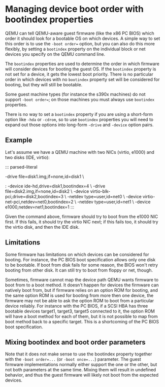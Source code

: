 # Managing device boot order with bootindex properties

QEMU can tell QEMU-aware guest firmware (like the x86 PC BIOS) which
order it should look for a bootable OS on which devices. A simple way to
set this order is to use the `-boot order=` option, but you can also do
this more flexibly, by setting a `bootindex` property on the individual
block or net devices you specify on the QEMU command line.

The `bootindex` properties are used to determine the order in which
firmware will consider devices for booting the guest OS. If the
`bootindex` property is not set for a device, it gets the lowest boot
priority. There is no particular order in which devices with no
`bootindex` property set will be considered for booting, but they will
still be bootable.

Some guest machine types (for instance the s390x machines) do not
support `-boot order=`; on those machines you must always use
`bootindex` properties.

There is no way to set a `bootindex` property if you are using a
short-form option like `-hda` or `-cdrom`, so to use `bootindex`
properties you will need to expand out those options into long-form
`-drive` and `-device` option pairs.

## Example

Let\'s assume we have a QEMU machine with two NICs (virtio, e1000) and
two disks (IDE, virtio):

::: parsed-literal

-drive file=disk1.img,if=none,id=disk1 \\

:   -device ide-hd,drive=disk1,bootindex=4 \\ -drive
    file=disk2.img,if=none,id=disk2 \\ -device
    virtio-blk-pci,drive=disk2,bootindex=3 \\ -netdev type=user,id=net0
    \\ -device virtio-net-pci,netdev=net0,bootindex=2 \\ -netdev
    type=user,id=net1 \\ -device e1000,netdev=net1,bootindex=1
:::

Given the command above, firmware should try to boot from the e1000 NIC
first. If this fails, it should try the virtio NIC next; if this fails
too, it should try the virtio disk, and then the IDE disk.

## Limitations

Some firmware has limitations on which devices can be considered for
booting. For instance, the PC BIOS boot specification allows only one
disk to be bootable. If boot from disk fails for some reason, the BIOS
won\'t retry booting from other disk. It can still try to boot from
floppy or net, though.

Sometimes, firmware cannot map the device path QEMU wants firmware to
boot from to a boot method. It doesn\'t happen for devices the firmware
can natively boot from, but if firmware relies on an option ROM for
booting, and the same option ROM is used for booting from more then one
device, the firmware may not be able to ask the option ROM to boot from
a particular device reliably. For instance with the PC BIOS, if a SCSI
HBA has three bootable devices target1, target3, target5 connected to
it, the option ROM will have a boot method for each of them, but it is
not possible to map from boot method back to a specific target. This is
a shortcoming of the PC BIOS boot specification.

## Mixing bootindex and boot order parameters

Note that it does not make sense to use the bootindex property together
with the `-boot order=...` (or `-boot once=...`) parameter. The guest
firmware implementations normally either support the one or the other,
but not both parameters at the same time. Mixing them will result in
undefined behavior, and thus the guest firmware will likely not boot
from the expected devices.
